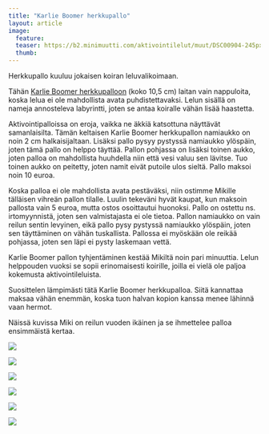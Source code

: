 ```yaml
---
title: "Karlie Boomer herkkupallo"
layout: article
image:
  feature:
  teaser: https://b2.minimuutti.com/aktivointilelut/muut/DSC00904-245px.jpg
  thumb:
---
```


Herkkupallo kuuluu jokaisen koiran leluvalikoimaan.

Tähän [Karlie Boomer herkkupalloon](http://clk.tradedoubler.com/click?p(210840)a(2526211)g(19927404)url(http://www.zooplus.fi/shop/koirat/lelut/aktivointilelut/aktivointi/141727)) (koko 10,5 cm) laitan vain nappuloita, koska lelua ei ole mahdollista avata puhdistettavaksi. Lelun sisällä on nameja annosteleva labyrintti, joten se antaa koiralle vähän lisää haastetta.

Aktivointipalloissa on eroja, vaikka ne äkkiä katsottuna näyttävät samanlaisilta. Tämän keltaisen Karlie Boomer herkkupallon namiaukko on noin 2 cm halkaisijaltaan. Lisäksi pallo pysyy pystyssä namiaukko ylöspäin, joten tämä pallo on helppo täyttää. Pallon pohjassa on lisäksi toinen aukko, joten palloa on mahdollista huuhdella niin että vesi valuu sen lävitse. Tuo toinen aukko on peitetty, joten namit eivät putoile ulos sieltä. Pallo maksoi noin 10 euroa.

Koska palloa ei ole mahdollista avata pestäväksi, niin ostimme Mikille tälläisen vihreän pallon tilalle. Luulin tekeväni hyvät kaupat, kun maksoin pallosta vain 5 euroa, mutta ostos osoittautui huonoksi. Pallo on ostettu ns. irtomyynnistä, joten sen valmistajasta ei ole tietoa. Pallon namiaukko on vain reilun sentin levyinen, eikä pallo pysy pystyssä namiaukko ylöspäin, joten sen täyttäminen on vähän tuskallista. Pallossa ei myöskään ole reikää pohjassa, joten sen läpi ei pysty laskemaan vettä.

Karlie Boomer pallon tyhjentäminen kestää Mikiltä noin pari minuuttia. Lelun helppouden vuoksi se sopii erinomaisesti koirille, joilla ei vielä ole paljoa kokemusta aktivointileluista.

Suosittelen lämpimästi tätä Karlie Boomer herkkupalloa. Siitä kannattaa maksaa vähän enemmän, koska tuon halvan kopion kanssa menee lähinnä vaan hermot.

Näissä kuvissa Miki on reilun vuoden ikäinen ja se ihmettelee palloa ensimmäistä kertaa.

![](https://b2.minimuutti.com/aktivointilelut/muut/DSC00913_2-800px.jpg)

![](https://b2.minimuutti.com/aktivointilelut/muut/DSC00904_2-800px.jpg)

![](https://b2.minimuutti.com/aktivointilelut/muut/DSC00991_2-800px.jpg)

![](https://b2.minimuutti.com/aktivointilelut/muut/DSC00992_2-800px.jpg)

![](https://b2.minimuutti.com/aktivointilelut/muut/DSC00996-800px.jpg)

![](https://b2.minimuutti.com/aktivointilelut/muut/DS57995-800px.jpg)
